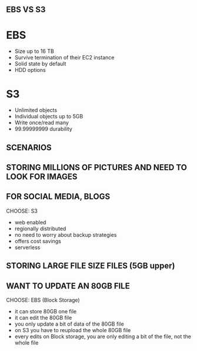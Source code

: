 ## EBS VS S3

# EBS
- Size up to 16 TB
- Survive termination of their EC2 instance
- Solid state by default
- HDD options

# S3
- Unlimited objects
- Individual objects up to 5GB
- Write once/read many
- 99.99999999 durability

SCENARIOS
--------------------------------------------------------------------------------
## STORING MILLIONS OF PICTURES AND NEED TO LOOK FOR IMAGES
## FOR SOCIAL MEDIA, BLOGS
CHOOSE: S3
- web enabled
- regionally distributed
- no need to worry about backup strategies
- offers cost savings
- serverless

## STORING LARGE FILE SIZE FILES (5GB upper)
## WANT TO UPDATE AN 80GB FILE
CHOOSE: EBS (Block Storage)
- it can store 80GB one file
- it can edit the 80GB file
- you only update a bit of data of the 80GB file
- on S3 you have to reupload the whole 80GB file
- every edits on Block storage, you are only editing a bit of the file, not the
whole file
